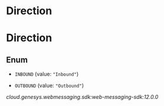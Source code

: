 # Direction


# Direction

## Enum


* `INBOUND` (value: `"Inbound"`)

* `OUTBOUND` (value: `"Outbound"`)




_cloud.genesys.webmessaging.sdk:web-messaging-sdk:12.0.0_
